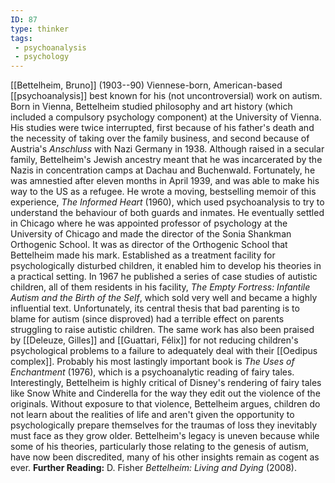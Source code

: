 ```yaml
---
ID: 87
type: thinker
tags: 
 - psychoanalysis
 - psychology
---
```


[[Bettelheim, Bruno]]
(1903--90) Viennese-born, American-based
[[psychoanalysis]] best known
for his (not uncontroversial) work on autism. Born in Vienna, Bettelheim
studied philosophy and art history (which included a compulsory
psychology component) at the University of Vienna. His studies were
twice interrupted, first because of his father's death and the necessity
of taking over the family business, and second because of Austria's
*Anschluss* with Nazi Germany in 1938. Although raised in a secular
family, Bettelheim's Jewish ancestry meant that he was incarcerated by
the Nazis in concentration camps at Dachau and Buchenwald. Fortunately,
he was amnestied after eleven months in April 1939, and was able to make
his way to the US as a refugee. He wrote a moving, bestselling memoir of
this experience, *The Informed Heart* (1960), which used psychoanalysis
to try to understand the behaviour of both guards and inmates. He
eventually settled in Chicago where he was appointed professor of
psychology at the University of Chicago and made the director of the
Sonia Shankman Orthogenic School. It was as director of the Orthogenic
School that Bettelheim made his mark. Established as a treatment
facility for psychologically disturbed children, it enabled him to
develop his theories in a practical setting. In 1967 he published a
series of case studies of autistic children, all of them residents in
his facility, *The Empty Fortress: Infantile Autism and the Birth of the
Self*, which sold very well and became a highly influential text.
Unfortunately, its central thesis that bad parenting is to blame for
autism (since disproved) had a terrible effect on parents struggling to
raise autistic children. The same work has also been praised by [[Deleuze, Gilles]] and [[Guattari, Félix]] for not reducing
children's psychological problems to a failure to adequately deal with
their [[Oedipus complex]].
Probably his most lastingly important book is *The Uses of Enchantment*
(1976), which is a psychoanalytic reading of fairy tales. Interestingly,
Bettelheim is highly critical of Disney's rendering of fairy tales like
Snow White and Cinderella for the way they edit out the violence of the
originals. Without exposure to that violence, Bettelheim argues,
children do not learn about the realities of life and aren't given the
opportunity to psychologically prepare themselves for the traumas of
loss they inevitably must face as they grow older. Bettelheim's legacy
is uneven because while some of his theories, particularly those
relating to the genesis of autism, have now been discredited, many of
his other insights remain as cogent as ever.
**Further Reading:** D. Fisher *Bettelheim: Living and Dying* (2008).
